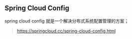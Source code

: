 ## Spring Cloud Config

spring cloud config 就是一个解决分布式系统配置管理的方案；

> https://springcloud.cc/spring-cloud-config.html